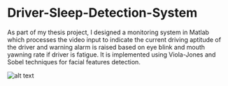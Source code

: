 # Driver-Sleep-Detection-System
As part of my thesis project, I designed a monitoring system in Matlab which processes the video input to indicate the current driving aptitude of the driver and warning alarm is raised based on eye blink and mouth yawning rate if driver is fatigue. It is implemented using Viola-Jones and Sobel techniques for facial features detection.


![alt text](https://github.com/piyushbajaj0704/Driver-Sleep-Detection-Face-Eyes-Mouth-Detection/blob/master/Screenshot.png)
